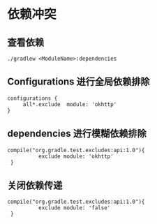 # 依赖冲突

## 查看依赖

 `./gradlew <ModuleName>:dependencies`
 
## Configurations 进行全局依赖排除


```
configurations {
     all*.exclude  module: 'okhttp'
}
```

## dependencies 进行模糊依赖排除


```
compile("org.gradle.test.excludes:api:1.0"){
          exclude module: 'okhttp'
 }
```

## 关闭依赖传递

```
compile("org.gradle.test.excludes:api:1.0"){
          exclude module: 'false'
 }
```


